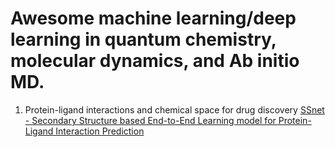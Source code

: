 # Awesome machine learning/deep learning in quantum chemistry, molecular dynamics, and Ab initio MD.

1. Protein-ligand interactions and chemical space for drug discovery
[SSnet - Secondary Structure based End-to-End Learning model for Protein-Ligand Interaction Prediction](https://www.biorxiv.org/content/10.1101/2019.12.20.884841v1.abstract)

